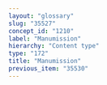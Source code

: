 ```yaml
---
layout: "glossary"
slug: "35527"
concept_id: "1210"
label: "Manumission"
hierarchy: "Content type"
type: "172"
title: "Manumission"
previous_item: "35530"
---
```

